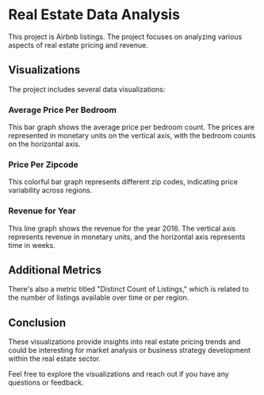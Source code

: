 # Real Estate Data Analysis

This project is Airbnb listings. The project focuses on analyzing various aspects of real estate pricing and revenue.

## Visualizations

The project includes several data visualizations:

### Average Price Per Bedroom

This bar graph shows the average price per bedroom count. The prices are represented in monetary units on the vertical axis, with the bedroom counts on the horizontal axis.

### Price Per Zipcode

This colorful bar graph represents different zip codes, indicating price variability across regions.

### Revenue for Year

This line graph shows the revenue for the year 2016. The vertical axis represents revenue in monetary units, and the horizontal axis represents time in weeks.

## Additional Metrics

There's also a metric titled "Distinct Count of Listings," which is related to the number of listings available over time or per region.

## Conclusion

These visualizations provide insights into real estate pricing trends and could be interesting for market analysis or business strategy development within the real estate sector.

Feel free to explore the visualizations and reach out if you have any questions or feedback.
